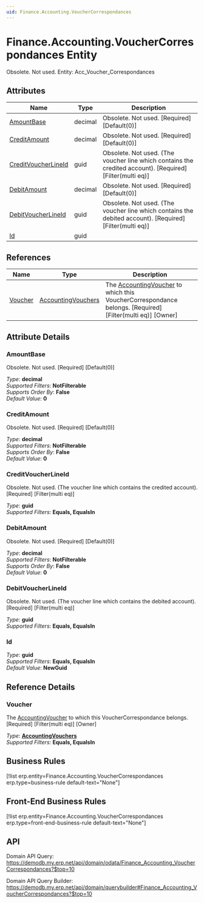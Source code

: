 ```yaml
---
uid: Finance.Accounting.VoucherCorrespondances
---
```

# Finance.Accounting.VoucherCorrespondances Entity

Obsolete. Not used. Entity: Acc_Voucher_Correspondances

## Attributes

| Name | Type | Description |
| ---- | ---- | --- |
| [AmountBase](Finance.Accounting.VoucherCorrespondances.md#amountbase) | decimal | Obsolete. Not used. [Required] [Default(0)] 
| [CreditAmount](Finance.Accounting.VoucherCorrespondances.md#creditamount) | decimal | Obsolete. Not used. [Required] [Default(0)] 
| [CreditVoucherLineId](Finance.Accounting.VoucherCorrespondances.md#creditvoucherlineid) | guid | Obsolete. Not used. (The voucher line which contains the credited account). [Required] [Filter(multi eq)] 
| [DebitAmount](Finance.Accounting.VoucherCorrespondances.md#debitamount) | decimal | Obsolete. Not used. [Required] [Default(0)] 
| [DebitVoucherLineId](Finance.Accounting.VoucherCorrespondances.md#debitvoucherlineid) | guid | Obsolete. Not used. (The voucher line which contains the debited account). [Required] [Filter(multi eq)] 
| [Id](Finance.Accounting.VoucherCorrespondances.md#id) | guid |  

## References

| Name | Type | Description |
| ---- | ---- | --- |
| [Voucher](Finance.Accounting.VoucherCorrespondances.md#voucher) | [AccountingVouchers](Finance.Accounting.AccountingVouchers.md) | The [AccountingVoucher](Finance.Accounting.AccountingVouchers.md) to which this VoucherCorrespondance belongs. [Required] [Filter(multi eq)] [Owner] |


## Attribute Details

### AmountBase

Obsolete. Not used. [Required] [Default(0)]

_Type_: **decimal**  
_Supported Filters_: **NotFilterable**  
_Supports Order By_: **False**  
_Default Value_: **0**  

### CreditAmount

Obsolete. Not used. [Required] [Default(0)]

_Type_: **decimal**  
_Supported Filters_: **NotFilterable**  
_Supports Order By_: **False**  
_Default Value_: **0**  

### CreditVoucherLineId

Obsolete. Not used. (The voucher line which contains the credited account). [Required] [Filter(multi eq)]

_Type_: **guid**  
_Supported Filters_: **Equals, EqualsIn**  

### DebitAmount

Obsolete. Not used. [Required] [Default(0)]

_Type_: **decimal**  
_Supported Filters_: **NotFilterable**  
_Supports Order By_: **False**  
_Default Value_: **0**  

### DebitVoucherLineId

Obsolete. Not used. (The voucher line which contains the debited account). [Required] [Filter(multi eq)]

_Type_: **guid**  
_Supported Filters_: **Equals, EqualsIn**  

### Id

_Type_: **guid**  
_Supported Filters_: **Equals, EqualsIn**  
_Default Value_: **NewGuid**  


## Reference Details

### Voucher

The [AccountingVoucher](Finance.Accounting.AccountingVouchers.md) to which this VoucherCorrespondance belongs. [Required] [Filter(multi eq)] [Owner]

_Type_: **[AccountingVouchers](Finance.Accounting.AccountingVouchers.md)**  
_Supported Filters_: **Equals, EqualsIn**  



## Business Rules

[!list erp.entity=Finance.Accounting.VoucherCorrespondances erp.type=business-rule default-text="None"]

## Front-End Business Rules

[!list erp.entity=Finance.Accounting.VoucherCorrespondances erp.type=front-end-business-rule default-text="None"]

## API

Domain API Query:
<https://demodb.my.erp.net/api/domain/odata/Finance_Accounting_VoucherCorrespondances?$top=10>

Domain API Query Builder:
<https://demodb.my.erp.net/api/domain/querybuilder#Finance_Accounting_VoucherCorrespondances?$top=10>

